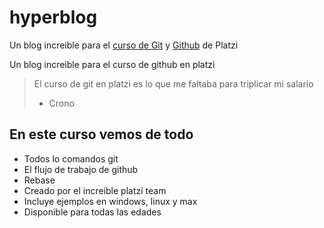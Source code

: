 # hyperblog
Un blog increible para el [curso de Git](http://platzi "curso de Git") y [Github](http://github "Github") de Platzi

Un blog increible para el curso de github en platzi 
> El curso de git en platzi es lo que me faltaba para triplicar mi salario
>-  Crono

## En este curso vemos de todo
- Todos lo comandos git 
- El flujo de trabajo de github
- Rebase
- Creado por el increible platzi team
- Incluye ejemplos en windows, linux y max
- Disponible para todas las edades